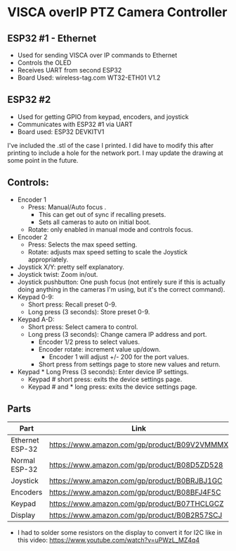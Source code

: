 # VISCA overIP PTZ Camera Controller
## ESP32 #1 - Ethernet
- Used for sending VISCA over IP commands to Ethernet
- Controls the OLED
- Receives UART from second ESP32
- Board Used: wireless-tag.com WT32-ETH01 V1.2
## ESP32 #2
- Used for getting GPIO from keypad, encoders, and joystick
- Communicates with ESP32 #1 via UART
- Board used: ESP32 DEVKITV1

I've included the .stl of the case I printed.  I did have to modify this after printing to include a hole for the network port.  I may update the drawing at some point in the future.

## Controls:
- Encoder 1
    - Press: Manual/Auto focus .
        - This can get out of sync if recalling presets.
        - Sets all cameras to auto on initial boot.
    - Rotate: only enabled in manual mode and controls focus.
- Encoder 2
    - Press: Selects the max speed setting.
    - Rotate: adjusts max speed setting to scale the Joystick appropriately.
- Joystick X/Y: pretty self explanatory.
- Joystick twist: Zoom in/out.
- Joystick pushbutton: One push focus (not entirely sure if this is actually doing anything in the cameras I'm using, but it's the correct command).
- Keypad 0-9:
    - Short press: Recall preset 0-9.
    - Long press (3 seconds): Store preset 0-9.
- Keypad A-D:
    - Short press: Select camera to control.
    - Long press (3 seconds): Change camera IP address and port.
        - Encoder 1/2 press to select values.
        - Encoder rotate: increment value up/down.
            - Encoder 1 will adjust +/- 200 for the port values.
        - Short press from settings page to store new values and return.
- Keypad * Long Press (3 seconds): Enter device IP settings.
    - Keypad # short press: exits the device settings page.
    - Keypad # and * long press: exits the device settings page.


## Parts
Part          | Link
------------- | -------------
Ethernet ESP-32| https://www.amazon.com/gp/product/B09V2VMMMX
Normal ESP-32  | https://www.amazon.com/gp/product/B08D5ZD528
Joystick       | https://www.amazon.com/gp/product/B0BRJBJ1GC
Encoders       | https://www.amazon.com/gp/product/B08BFJ4F5C
Keypad         | https://www.amazon.com/gp/product/B07THCLGCZ
Display        |https://www.amazon.com/gp/product/B0B2R57SCJ
- I had to solder some resistors on the display to convert it for I2C like in this video: https://www.youtube.com/watch?v=uPWzL_MZ4q4
